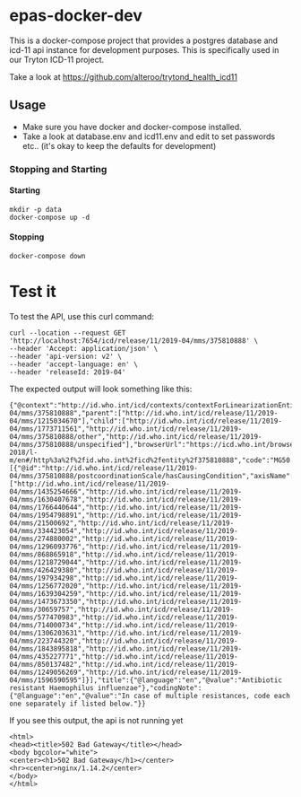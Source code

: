 # epas-docker-dev

This is a docker-compose project that provides a postgres database and icd-11 api instance for development purposes.
This is specifically used in our Tryton ICD-11 project.

Take a look at https://github.com/alteroo/trytond_health_icd11

## Usage

- Make sure you have docker and docker-compose installed.
- Take a look at database.env and icd11.env and edit to set passwords etc.. (it's okay to keep the defaults for development)

### Stopping and Starting
#### Starting
```
mkdir -p data
docker-compose up -d
```
#### Stopping
```
docker-compose down
```

# Test it
To test the API, use this curl command:
```
curl --location --request GET 'http://localhost:7654/icd/release/11/2019-04/mms/375810888' \
--header 'Accept: application/json' \
--header 'api-version: v2' \
--header 'accept-language: en' \
--header 'releaseId: 2019-04'
```

The expected output will look something like this:
```
{"@context":"http://id.who.int/icd/contexts/contextForLinearizationEntity.json","@id":"http://id.who.int/icd/release/11/2019-04/mms/375810888","parent":["http://id.who.int/icd/release/11/2019-04/mms/1215034670"],"child":["http://id.who.int/icd/release/11/2019-04/mms/1773711561","http://id.who.int/icd/release/11/2019-04/mms/375810888/other","http://id.who.int/icd/release/11/2019-04/mms/375810888/unspecified"],"browserUrl":"https://icd.who.int/browse11-2018/l-m/en#/http%3a%2f%2fid.who.int%2ficd%2fentity%2f375810888","code":"MG50.3","source":"http://id.who.int/icd/entity/375810888","classKind":"category","postcoordinationScale":[{"@id":"http://id.who.int/icd/release/11/2019-04/mms/375810888/postcoordinationScale/hasCausingCondition","axisName":"http://id.who.int/icd/schema/hasCausingCondition","requiredPostcoordination":"true","allowMultipleValues":"AllowAlways","scaleEntity":["http://id.who.int/icd/release/11/2019-04/mms/1435254666","http://id.who.int/icd/release/11/2019-04/mms/1630407678","http://id.who.int/icd/release/11/2019-04/mms/1766440644","http://id.who.int/icd/release/11/2019-04/mms/1954798891","http://id.who.int/icd/release/11/2019-04/mms/21500692","http://id.who.int/icd/release/11/2019-04/mms/334423054","http://id.who.int/icd/release/11/2019-04/mms/274880002","http://id.who.int/icd/release/11/2019-04/mms/1296093776","http://id.who.int/icd/release/11/2019-04/mms/868865918","http://id.who.int/icd/release/11/2019-04/mms/1218729044","http://id.who.int/icd/release/11/2019-04/mms/426429380","http://id.who.int/icd/release/11/2019-04/mms/197934298","http://id.who.int/icd/release/11/2019-04/mms/1256772020","http://id.who.int/icd/release/11/2019-04/mms/1639304259","http://id.who.int/icd/release/11/2019-04/mms/1473673350","http://id.who.int/icd/release/11/2019-04/mms/30659757","http://id.who.int/icd/release/11/2019-04/mms/577470983","http://id.who.int/icd/release/11/2019-04/mms/714000734","http://id.who.int/icd/release/11/2019-04/mms/1306203631","http://id.who.int/icd/release/11/2019-04/mms/223744320","http://id.who.int/icd/release/11/2019-04/mms/1843895818","http://id.who.int/icd/release/11/2019-04/mms/435227771","http://id.who.int/icd/release/11/2019-04/mms/850137482","http://id.who.int/icd/release/11/2019-04/mms/1249056269","http://id.who.int/icd/release/11/2019-04/mms/1596590595"]}],"title":{"@language":"en","@value":"Antibiotic resistant Haemophilus influenzae"},"codingNote":{"@language":"en","@value":"In case of multiple resistances, code each one separately if listed below."}}
```

If you see this output, the api is not running yet
```
<html>
<head><title>502 Bad Gateway</title></head>
<body bgcolor="white">
<center><h1>502 Bad Gateway</h1></center>
<hr><center>nginx/1.14.2</center>
</body>
</html>
```
